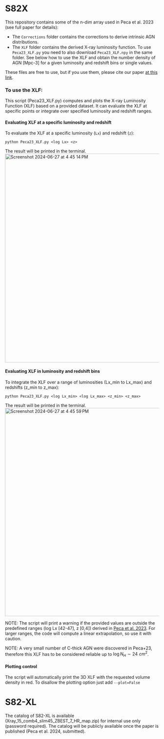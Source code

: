 # S82X

This repository contains some of the n-dim array used in Peca et al. 2023 (see full paper for details):
- The `Corrections` folder contains the corrections to derive intrinsic AGN distributions.
- The `XLF` folder contains the derived X-ray luminosity function. To use `Peca23_XLF.py` you need to also download `Peca23_XLF.npy` in the same folder. See below how to use the XLF and obtain the number density of AGN [Mpc-3] for a given luminosity and redshift bins or single values.

These files are free to use, but if you use them, please cite our paper [at this link](https://ui.adsabs.harvard.edu/abs/2023ApJ...943..162P/abstract).

### To use the XLF:

This script (Peca23_XLF.py) computes and plots the X-ray Luminosity Function (XLF) based on a provided dataset. It can evaluate the XLF at specific points or integrate over specified luminosity and redshift ranges.

#### Evaluating XLF at a specific luminosity and redshift

To evaluate the XLF at a specific luminosity (`Lx`) and redshift (`z`):

`python Peca23_XLF.py <log Lx> <z>`

The result will be printed in the terminal.
<img width="683" alt="Screenshot 2024-06-27 at 4 45 14 PM" src="https://github.com/alessandropeca/S82X/assets/30237963/8412c9ad-226f-439d-87ea-3962848e9be1">

#### Evaluating XLF in luminosity and redshift bins

To integrate the XLF over a range of luminosities (Lx_min to Lx_max) and redshifts (z_min to z_max):

`python Peca23_XLF.py <log Lx_min> <log Lx_max> <z_min> <z_max>`

The result will be printed in the terminal.
<img width="681" alt="Screenshot 2024-06-27 at 4 45 59 PM" src="https://github.com/alessandropeca/S82X/assets/30237963/adaed85c-e0ac-48ff-8f55-ad5abbea57af">

NOTE: The script will print a warning if the provided values are outside the predefined ranges (log Lx [42-47], z [0,4]) derived in [Peca et al. 2023](https://ui.adsabs.harvard.edu/abs/2023ApJ...943..162P/abstract). For larger ranges, the code will compute a linear extrapolation, so use it with caution.

NOTE: A very small number of C-thick AGN were discovered in Peca+23, therefore this XLF has to be considered reliable up to $\log N_H \sim 24\,\, cm^2$.

#### Plotting control

The script will automatically print the 3D XLF with the requested volume density in red. To disallow the plotting option just add `--plot=False`



# S82-XL
The catalog of S82-XL is available (Xray_15_comb4_slim45_ZBEST_7_HR_map.zip) for internal use only (password required). The catalog will be publicly available once the paper is published (Peca et al. 2024, submitted).

